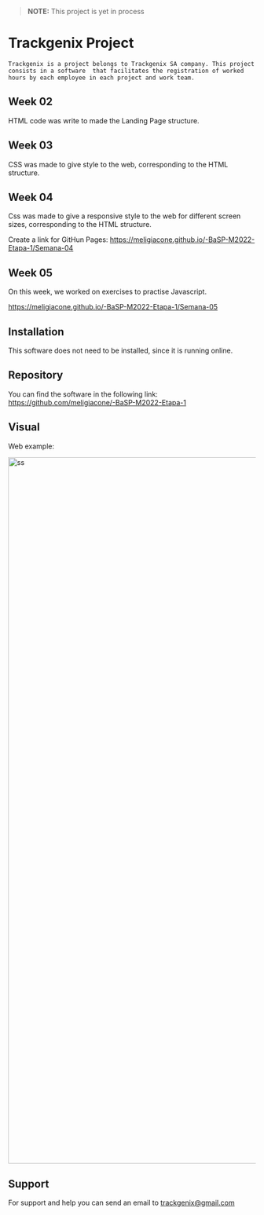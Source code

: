 > **NOTE:**
> This project is yet in process
# Trackgenix Project
``` 
Trackgenix is a project belongs to Trackgenix SA company. This project consists in a software  that facilitates the registration of worked hours by each employee in each project and work team.
```
## Week 02

HTML code was write to made the Landing Page structure.


## Week 03

CSS was made to give style to the web, corresponding to the HTML structure.

## Week 04

Css was made to give a responsive style to the web for different screen sizes, corresponding to the HTML structure.

Create a link for GitHun Pages: https://meligiacone.github.io/-BaSP-M2022-Etapa-1/Semana-04

## Week 05

On this week, we worked on exercises to practise Javascript. 

https://meligiacone.github.io/-BaSP-M2022-Etapa-1/Semana-05


## Installation
This software does not need to be installed, since it is running online.
## Repository
You can find the software in the following link: https://github.com/meligiacone/-BaSP-M2022-Etapa-1
## Visual
Web example: 

<img width="1439" alt="ss" src="https://user-images.githubusercontent.com/101221400/160519196-6824f444-9771-4e95-83b1-3ea026e7f46e.png">

## Support 
For support and help you can send an email to trackgenix@gmail.com